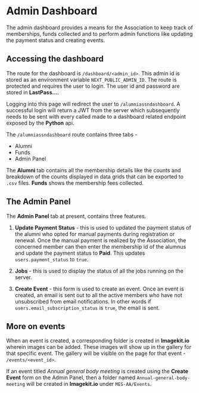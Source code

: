 # Admin Dashboard

The admin dashboard provides a means for the Association to keep track of memberships, funds collected and to perform admin functions like updating the payment status and creating events.

## **Accessing the dashboard**

The route for the dashboard is `/dashboard/<admin_id>`. This admin id is stored as an environment variable `NEXT_PUBLIC_ADMIN_ID`. The route is protected and requires the user to login. The user id and password are stored in **LastPass...**.

Logging into this page will redirect the user to `/alumniassndashboard`. A successful login will return a JWT from the server which subsequently needs to be sent with every called made to a dashboard related endpoint exposed by the **Python** api.

The `/alumniassndashboard` route contains three tabs -

- Alumni
- Funds
- Admin Panel

The **Alumni** tab contains all the membership details like the counts and breakdown of the counts displayed in data grids that can be exported to `.csv` files. **Funds** shows the membership fees collected.

## **The Admin Panel**

The **Admin Panel** tab at present, contains three features.

1. **Update Payment Status** - this is used to updated the payment status of the alumni who opted for manual payments during registration or renewal. Once the manual payment is realized by the Association, the concerned member can then enter the membership id of the alumnus and update the payment status to **Paid**. This updates `users.payment_status` to `true`.

2. **Jobs** - this is used to display the status of all the jobs running on the server.

3. **Create Event** - this form is used to create an event. Once an event is created, an email is sent out to all the active members who have not unsubscribed from email notifications. In other words if `users.email_subscription_status` is `true`, the email is sent.

## **More on events**

When an event is created, a corresponding folder is created in **Imagekit.io** wherein images can be added. These images will show up in the gallery for that specific event. The gallery will be visible on the page for that event - `/events/<event_id>`.

If an event titled _Annual general body meeting_ is created using the **Create Event** form on the Admin Panel, then a folder named `Annual-general-body-meeting` will be created in **Imagekit.io** under `MES-AA/Events`.
